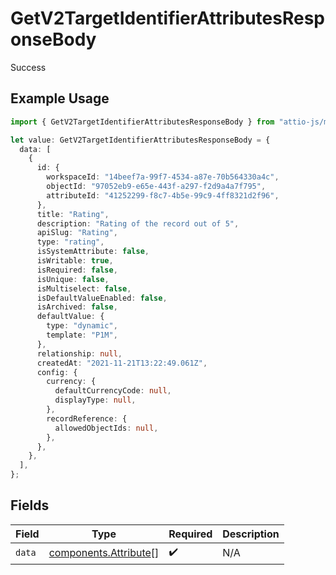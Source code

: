 # GetV2TargetIdentifierAttributesResponseBody

Success

## Example Usage

```typescript
import { GetV2TargetIdentifierAttributesResponseBody } from "attio-js/models/operations";

let value: GetV2TargetIdentifierAttributesResponseBody = {
  data: [
    {
      id: {
        workspaceId: "14beef7a-99f7-4534-a87e-70b564330a4c",
        objectId: "97052eb9-e65e-443f-a297-f2d9a4a7f795",
        attributeId: "41252299-f8c7-4b5e-99c9-4ff8321d2f96",
      },
      title: "Rating",
      description: "Rating of the record out of 5",
      apiSlug: "Rating",
      type: "rating",
      isSystemAttribute: false,
      isWritable: true,
      isRequired: false,
      isUnique: false,
      isMultiselect: false,
      isDefaultValueEnabled: false,
      isArchived: false,
      defaultValue: {
        type: "dynamic",
        template: "P1M",
      },
      relationship: null,
      createdAt: "2021-11-21T13:22:49.061Z",
      config: {
        currency: {
          defaultCurrencyCode: null,
          displayType: null,
        },
        recordReference: {
          allowedObjectIds: null,
        },
      },
    },
  ],
};
```

## Fields

| Field                                                          | Type                                                           | Required                                                       | Description                                                    |
| -------------------------------------------------------------- | -------------------------------------------------------------- | -------------------------------------------------------------- | -------------------------------------------------------------- |
| `data`                                                         | [components.Attribute](../../models/components/attribute.md)[] | :heavy_check_mark:                                             | N/A                                                            |